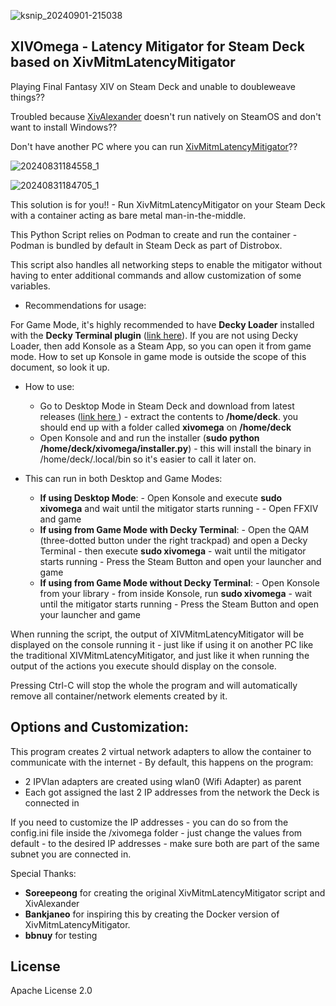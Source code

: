 ![ksnip_20240901-215038](https://github.com/user-attachments/assets/3acf5a6b-81b7-4616-9d13-f51f5a0576c5)

XIVOmega - Latency Mitigator for Steam Deck based on XivMitmLatencyMitigator
----------------------------------------------------------------------------

Playing Final Fantasy XIV on Steam Deck and unable to doubleweave things?? 

Troubled because [XivAlexander](https://github.com/Soreepeong/XivAlexander) doesn't run natively on SteamOS and don't want to install Windows??

Don't have another PC where you can run [XivMitmLatencyMitigator](https://github.com/Soreepeong/XivMitmLatencyMitigator)?? 

![20240831184558_1](https://github.com/user-attachments/assets/9ea2f37b-22dd-4286-8109-de6dd59d22ef)

![20240831184705_1](https://github.com/user-attachments/assets/cfdad1ff-7e45-4f40-85c5-9c995176e643)

This solution is for you!! - Run XivMitmLatencyMitigator on your Steam Deck with a container acting as bare metal man-in-the-middle. 

This Python Script relies on Podman to create and run the container - Podman is bundled by default in Steam Deck as part of Distrobox. 

This script also handles all networking steps to enable the mitigator without having to enter additional commands and allow customization of some variables. 

- Recommendations for usage: 

For Game Mode, it's highly recommended to have **Decky Loader** installed with the **Decky Terminal plugin** ([link here](https://github.com/SteamDeckHomebrew/decky-loader)). If you are not using Decky Loader, then add Konsole as a Steam App, so you can open it from game mode. How to set up Konsole in game mode is outside the scope of this document, so look it up. 

- How to use:

	- Go to Desktop Mode in Steam Deck and download from latest releases ([link here ](https://github.com/shingonati0n/xivomega/releases)) - extract the contents to **/home/deck**. you should end up with a folder called **xivomega** on **/home/deck**
	- Open Konsole and and run the installer (**sudo python /home/deck/xivomega/installer.py**) - this will install the binary in /home/deck/.local/bin so it's easier to call it later on.
- This can run in both Desktop and Game Modes:
	- **If using Desktop Mode**: 
			- Open Konsole and execute **sudo xivomega** and wait until the mitigator starts running -
			- Open FFXIV and game
	- **If using from Game Mode with Decky Terminal**:
		    - Open the QAM (three-dotted button under the right trackpad) and open a Decky Terminal - then execute **sudo xivomega** - wait until the mitigator starts running 
		    - Press the Steam Button and open your launcher and game
	- **If using from Game Mode without Decky Terminal**: 
			- Open Konsole from your library 
			- from inside Konsole, run **sudo xivomega** 
			- wait until the mitigator starts running
			- Press the Steam Button and open your launcher and game

When running the script, the output of XIVMitmLatencyMitigator will be displayed on the console running it - just like if using it on another PC like the traditional XIVMitmLatencyMitigator, and just like it when running the output of the actions you execute should display on the console. 

Pressing Ctrl-C will stop the whole the program and will automatically remove all container/network elements created by it. 

Options and Customization:
-------------------------

This program creates 2 virtual network adapters to allow the container to communicate with the internet - By default, this happens on the program:

 - 2 IPVlan adapters are created using wlan0 (Wifi Adapter) as parent
 - Each got assigned the last 2 IP addresses from the network the Deck is connected in

 If you need to customize the IP addresses - you can do so from the config.ini file inside the /xivomega folder - just change the values from default - to the desired IP addresses - make sure both are part of the same subnet you are connected in. 

Special Thanks:

- **Soreepeong** for creating the original XivMitmLatencyMitigator script and XivAlexander
- **Bankjaneo** for inspiring this by creating the Docker version of XivMitmLatencyMitigator.
- **bbnuy** for testing 

License
-------

Apache License 2.0



